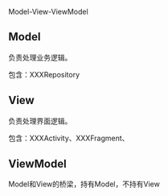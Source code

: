 

Model-View-ViewModel

## Model
负责处理业务逻辑。

包含：XXXRepository


## View 
负责处理界面逻辑。

包含：XXXActivity、XXXFragment、


## ViewModel
Model和View的桥梁，持有Model，不持有View